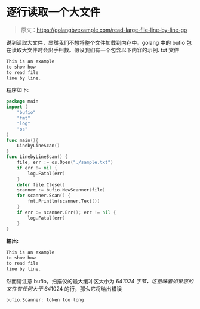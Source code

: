 # 逐行读取一个大文件

> 原文：<https://golangbyexample.com/read-large-file-line-by-line-go>

说到读取大文件，显然我们不想将整个文件加载到内存中。golang 中的 bufio 包在读取大文件时会出手相救。假设我们有一个包含以下内容的示例. txt 文件

```go
This is an example
to show how
to read file 
line by line.
```

程序如下:

```go
package main
import (
    "bufio"
    "fmt"
    "log"
    "os"
)
func main(){
    LinebyLineScan()
}
func LinebyLineScan() {
    file, err := os.Open("./sample.txt")
    if err != nil {
        log.Fatal(err)
    }
    defer file.Close()
    scanner := bufio.NewScanner(file)
    for scanner.Scan() {
        fmt.Println(scanner.Text())
    }
    if err := scanner.Err(); err != nil {
        log.Fatal(err)
    }
}
```

**输出:**

```go
This is an example
to show how 
to read file 
line by line.
```

然而请注意 bufio。扫描仪的最大缓冲区大小为 64*1024 字节，这意味着如果您的文件有任何大于 64*1024 的行，那么它将给出错误

```go
bufio.Scanner: token too long
```